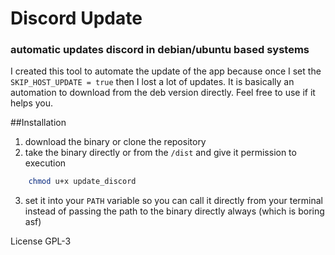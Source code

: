 # Discord Update
### automatic updates discord in debian/ubuntu based systems

I created this tool to automate the update of the app because once I set the `SKIP_HOST_UPDATE = true` then I lost a lot of updates.  It is basically an automation to download from the deb version directly. Feel free to use if it helps you.

##Installation
1. download the binary or clone the repository
2. take the binary directly or from the `/dist` and give it permission to execution
```bash
	chmod u+x update_discord
```
3. set it into your `PATH` variable so you can call it directly from your terminal instead of passing the path to the binary directly always (which is boring asf)

License
GPL-3
